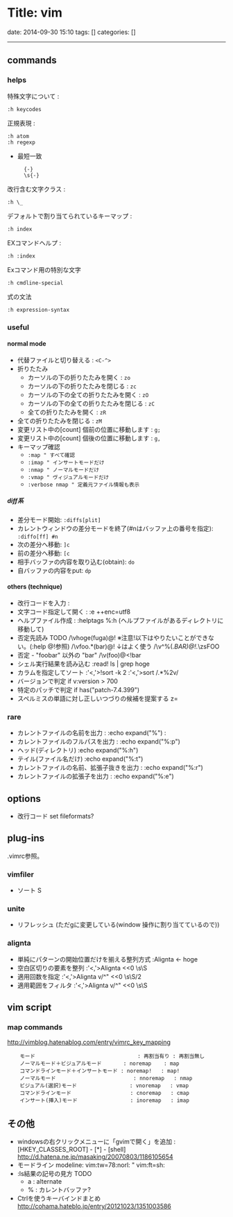 # Title: vim

date: 2014-09-30 15:10
tags: []
categories: []

---

## commands

### helps

特殊文字について :

	:h keycodes

正規表現 :

	:h atom
	:h regexp

* 最短一致

		{-}
		\s{-}

改行含む文字クラス :

	:h \_

デフォルトで割り当てられているキーマップ :

	:h index

EXコマンドヘルプ :

	:h :index

Exコマンド用の特別な文字

	:h cmdline-special

式の文法

	:h expression-syntax

### useful

#### normal mode

* 代替ファイルと切り替える : `<C-^>`
* 折りたたみ
	* カーソルの下の折りたたみを開く : `zo`
	* カーソルの下の折りたたみを閉じる : `zc`
	* カーソルの下の全ての折りたたみを開く : `zO`
	* カーソルの下の全ての折りたたみを閉じる : `zC`
	* 全ての折りたたみを開く : `zR`
* 全ての折りたたみを閉じる : `zM`
* 変更リスト中の[count] 個前の位置に移動します : `g;`
* 変更リスト中の[count] 個後の位置に移動します : `g,`
* キーマップ確認
	* `:map " すべて確認`
	* `:imap " インサートモードだけ`
	* `:nmap " ノーマルモードだけ`
	* `:vmap " ヴィジュアルモードだけ`
	* `:verbose nmap " 定義元ファイル情報も表示`

##### diff系

* 差分モード開始: `:diffs[plit]`
* カレントウィンドウの差分モードを終了(#nはバッファ上の番号を指定): `:diffo[ff] #n`
* 次の差分へ移動: `]c`
* 前の差分へ移動: `[c`
* 相手バッファの内容を取り込む(obtain): `do`
* 自バッファの内容をput: `dp`

#### others (technique)

* 改行コードを入力 :
		<C-v><C-m>
* 文字コード指定して開く :
		:e ++enc=utf8
* ヘルプファイル作成 :
		:helptags %:h (ヘルプファイルがあるディレクトリに移動して)
* 否定先読み TODO
		/\vhoge(fuga)@!
		※注意!以下はやりたいことができない。(:help @!参照)
		/\vfoo.*(bar)@!
		↓はよく使う
		/\v^\%(.*BAR)@!.*\zsFOO
* 否定 - "foobar" 以外の "bar"
		/\v(foo)@<!bar
* シェル実行結果を読み込む
		:read! ls | grep hoge
* カラムを指定してソート
		:'<,'>!sort -k 2
		:'<,'>sort /.*\%2v/
* バージョンで判定
		if v:version > 700
* 特定のパッチで判定
		if has("patch-7.4.399")
* スペルミスの単語に対し正しいつづりの候補を提案する
		z=

### rare

* カレントファイルの名前を出力 :
		:echo expand("%") :
* カレントファイルのフルパスを出力 :
		:echo expand("%:p")
* ヘッド(ディレクトリ)
		:echo expand("%:h")
* テイル(ファイル名だけ)
		:echo expand("%:t")
* カレントファイルの名前、拡張子抜きを出力 :
		:echo expand("%:r")
* カレントファイルの拡張子を出力 :
		:echo expand("%:e")

## options

* 改行コード
		set fileformats?

## plug-ins

.vimrc参照。

### vimfiler

* ソート
		S

### unite

* リフレッシュ
		<C-l> (ただg<C-l>に変更している(window 操作に割り当てているので))

### alignta

* 単純にパターンの開始位置だけを揃える整列方式
		:Alignta <- hoge
* 空白区切りの要素を整列
		:'<,'>Alignta <<0 \s\S
* 適用回数を指定
		:'<,'>Alignta v/^" <<0 \s\S/2
* 適用範囲をフィルタ
		:'<,'>Alignta v/^" <<0 \s\S

## vim script

### map commands

<http://vimblog.hatenablog.com/entry/vimrc_key_mapping>

		モード                                 : 再割当有り : 再割当無し
		ノーマルモード＋ビジュアルモード       : noremap    : map
		コマンドラインモード＋インサートモード : noremap!   : map!
		ノーマルモード                         : nnoremap   : nmap
		ビジュアル(選択)モード                 : vnoremap   : vmap
		コマンドラインモード                   : cnoremap   : cmap
		インサート(挿入)モード                 : inoremap   : imap

## その他

* windowsの右クリックメニューに「gvimで開く」を追加 :
		[HKEY_CLASSES_ROOT] - [*] - [shell]
	<http://d.hatena.ne.jp/masaking/20070803/1186105654>
* モードライン modeline:
		vim:tw=78:norl:
		<!-- vim:set ft=markdown: -->
		" vim:ft=sh:
* :ls結果の記号の見方 TODO
	* a : alternate
	* % : カレントバッファ?
* Ctrlを使うキーバインドまとめ
	<http://cohama.hateblo.jp/entry/20121023/1351003586>

